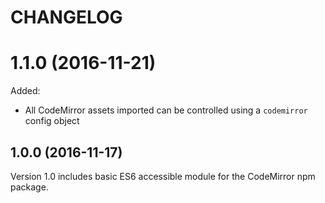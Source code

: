 # CHANGELOG

# 1.1.0 (2016-11-21)
Added:
- All CodeMirror assets imported can be controlled using a `codemirror` config object

## 1.0.0 (2016-11-17)
Version 1.0 includes basic ES6 accessible module for the CodeMirror npm package.
